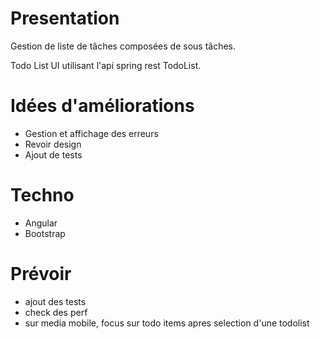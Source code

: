 # Presentation
Gestion de liste de tâches composées de sous tâches.

Todo List UI utilisant l'api spring rest TodoList.

# Idées d'améliorations
- Gestion et affichage des erreurs
- Revoir design
- Ajout de tests

# Techno 
- Angular
- Bootstrap

# Prévoir
- ajout des tests
- check des perf
- sur media mobile, focus sur todo items apres selection d'une todolist
